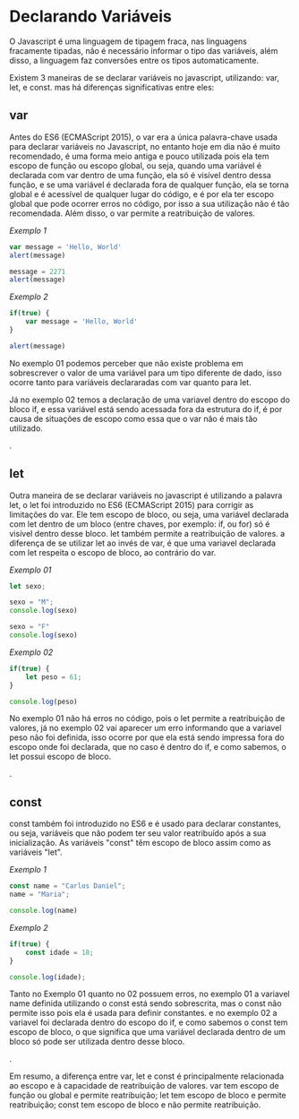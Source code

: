 # Declarando Variáveis

O Javascript é uma linguagem de tipagem fraca, nas linguagens fracamente tipadas, não é necessário informar o tipo das variáveis, além disso, a linguagem faz conversões entre os tipos automaticamente. 

Existem 3 maneiras de se declarar variáveis no javascript, utilizando: var, let, e const. mas há diferenças significativas entre eles:


## **var**

Antes do ES6 (ECMAScript 2015), o var era a única palavra-chave usada para declarar variáveis no Javascript, no entanto hoje em dia não é muito recomendado, é uma forma meio antiga e pouco utilizada pois ela tem escopo de função ou escopo global, ou seja, quando uma variável é declarada com var dentro de uma função, ela só é visível dentro dessa função, e se uma variável é declarada fora de qualquer função, ela se torna global e é acessível de qualquer lugar do código, e é por ela ter escopo global que pode ocorrer erros no código, por isso a sua utilização não é tão recomendada. Além disso, o var permite a reatribuição de valores.


*Exemplo 1*
```js
var message = 'Hello, World'
alert(message)

message = 2271
alert(message)
```

*Exemplo 2*
```js
if(true) {
    var message = 'Hello, World'
}

alert(message)
```

No exemplo 01 podemos perceber que não existe problema em sobrescrever o valor de uma variável para um tipo diferente de dado, isso ocorre tanto para variáveis declararadas com var quanto para let.

Já no exemplo 02 temos a declaração de uma variavel dentro do escopo do bloco if, e essa variável está sendo acessada fora da estrutura do if, é por causa de situações de escopo como essa que o var não é mais tão utilizado.

.
## **let**
Outra maneira de se declarar variáveis no javascript é  utilizando a palavra let, o let foi introduzido no ES6 (ECMAScript 2015) para corrigir as limitações do var. Ele tem escopo de bloco, ou seja, uma variável declarada com let dentro de um bloco (entre chaves, por exemplo: if, ou for) só é visível dentro desse bloco. let também permite a reatribuição de valores. a diferença de se utilizar let ao invés de var, é que uma variavel declarada com let respeita o escopo de bloco, ao contrário do var.

*Exemplo 01*

```js
let sexo;

sexo = "M";
console.log(sexo)

sexo = "F"
console.log(sexo)
```

*Exemplo 02*

```js
if(true) {
    let peso = 61;
} 

console.log(peso)
```

No exemplo 01 não há erros no código, pois o let permite a reatribuição de valores, já no exemplo 02 vai aparecer um erro informando que a variavel peso não foi definida, isso ocorre por que ela está sendo impressa fora do escopo onde foi declarada, que no caso é dentro do if, e como sabemos, o let possui escopo de bloco.

.
## **const**
const também foi introduzido no ES6 e é usado para declarar constantes, ou seja, variáveis que não podem ter seu valor reatribuído após a sua inicialização. As variáveis "const" têm escopo de bloco assim como as variáveis "let".

*Exemplo 1*
```js
const name = "Carlos Daniel";
name = "Maria";

console.log(name)
```

*Exemplo 2*
```js
if(true) {
    const idade = 18;
}

console.log(idade);
```

Tanto no Exemplo 01 quanto no 02 possuem erros, no exemplo 01 a variavel name definida utilizando o const está sendo sobrescrita, mas o const não permite isso pois ela é usada para definir constantes. e no exemplo 02 a variavel foi declarada dentro do escopo do if, e como sabemos o const tem escopo de bloco, o que significa que uma variável declarada dentro de um bloco só pode ser utilizada dentro desse bloco.

.

Em resumo, a diferença entre var, let e const é principalmente relacionada ao escopo e à capacidade de reatribuição de valores. var tem escopo de função ou global e permite reatribuição; let tem escopo de bloco e permite reatribuição; const tem escopo de bloco e não permite reatribuição.
